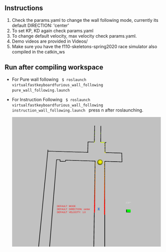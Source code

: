 ## Instructions

1. Check the params.yaml to change the wall following mode, currently its default DIRECTION: 'center'
2. To set KP, KD again check params.yaml
3. To change default velocity, max velocity check params.yaml.
4. Demo videos are provided in Videos/
5. Make sure you have the f110-skeletons-spring2020 race simulator also compiled in the catkin_ws


## Run after compiling workspace
* For Pure wall following
``  $ roslaunch virtualfastkeyboardfurious_wall_following pure_wall_following.launch 
``

* For Instruction Following
``  $ roslaunch virtualfastkeyboardfurious_wall_following instruction_wall_following.launch 
``
  press n after roslaunching.


  ![alt text](wall_following_explicit.png)
